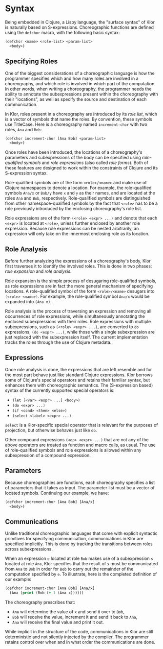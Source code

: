 # Syntax

Being embedded in Clojure, a Lispy language, the "surface syntax" of Klor is naturally based on S-expressions.
Choreographic functions are defined using the `defchor` macro, with the following basic syntax:

```clojure
(defchor <name> <role-list> <param-list>
  <body>)
```

## Specifying Roles

One of the biggest considerations of a choreographic language is how the programmer specifies which and how many roles are involved in a choreography, and which role is involved in which part of the computation.
In other words, when writing a choreography, the programmer needs the ability to annotate the subexpressions present within the choreography with their "locations", as well as specify the source and destination of each communication.

In Klor, roles present in a choreography are introduced by its *role list*, which is a vector of symbols that name the roles.
By convention, these symbols use TitleCase.
Here is a choreography named `increment-chor` with two roles, `Ana` and `Bob`:

```clojure
(defchor increment-chor [Ana Bob] <param-list>
  <body>)
```

Once roles have been introduced, the locations of a choreography's parameters and subexpressions of the body can be specified using *role-qualified symbols* and *role expressions* (also called *role forms*).
Both of these features are designed to work within the constraints of Clojure and its S-expression syntax.

Role-qualified symbols are of the form `<role>/<name>` and make use of Clojure namespaces to denote a location.
For example, the role-qualified symbols `Ana/x` or `Bob/y` have `x` and `y` as their names, and are located at the roles `Ana` and `Bob`, respectively.
Role-qualified symbols are distinguished from other namespace-qualified symbols by the fact that `<role>` has to be a role previously introduced by the enclosing choreography's role list.

Role expressions are of the form `(<role> <expr> ...)` and denote that each `<expr>` is located at `<role>`, unless further enclosed by another role expression.
Because role expressions can be nested arbitrarily, an expression will only take on the innermost enclosing role as its location.

## Role Analysis

Before further analyzing the expressions of a choreography's body, Klor first traverses it to identify the involved roles.
This is done in two phases: *role expansion* and *role analysis*.

Role expansion is the simple process of desugaring role-qualified symbols, as role expressions are in fact the more general mechanism of specifying locations.
A role-qualified symbol of the form `<role>/<name>` desugars into `(<role> <name>)`.
For example, the role-qualified symbol `Ana/x` would be expanded into `(Ana x)`.

Role analysis is the process of traversing an expression and removing all occurrences of role expressions, while simultaneously annotating the enclosed subexpressions with their roles.
Role expressions with multiple subexpressions, such as `(<role> <expr> ...)`, are converted to `do` expressions, `(do <expr> ...)`, while those with a single subexpression are just replaced with the subexpression itself.
The current implementation tracks the roles through the use of Clojure metadata.

## Expressions

Once role analysis is done, the expressions that are left resemble and for the most part behave just like standard Clojure expressions.
Klor borrows some of Clojure's special operators and retains their familiar syntax, but enhances them with choreographic semantics.
The (S-expression based) syntax of the currently supported special operators is:

- `(let [<var> <expr> ...] <body>)`
- `(do <expr> ...)`
- `(if <cond> <then> <else>)`
- `(select <label> <expr> ...)`

`select` is a Klor-specific special operator that is relevant for the purposes of projection, but otherwise behaves just like `do`.

Other compound expressions `(<op> <expr> ...)` that are not any of the above operators are treated as function and macro calls, as usual.
The use of role-qualified symbols and role expressions is allowed within any subexpression of a compound expression.

## Parameters

Because choreographies are functions, each choreography specifies a list of parameters that it takes as input.
The parameter list must be a vector of located symbols.
Continuing our example, we have:

```clojure
(defchor increment-chor [Ana Bob] [Ana/x]
  <body>)
```

## Communications

Unlike traditional choreographic languages that come with explicit syntactic primitives for specifying communication, communications in Klor are specified implicitly.
This is done by tracking the transitions between roles across subexpressions.

When an expression `e` located at role `Bob` makes use of a subexpression `s` located at role `Ana`, Klor specifies that the result of `s` must be communicated from `Ana` to `Bob` in order for `Bob` to carry out the remainder of the computation specified by `e`.
To illustrate, here is the completed definition of our example:

```clojure
(defchor increment-chor [Ana Bob] [Ana/x]
  (Ana (print (Bob (+ 1 (Ana x))))))
```

The choreography prescribes that:

- `Ana` will determine the value of `x` and send it over to `Bob`,
- `Bob` will receive the value, increment it and send it back to `Ana`,
- `Ana` will receive the final value and print it out.

While implicit in the structure of the code, communications in Klor are still deterministic and not silently injected by the compiler.
The programmer retains control over when and in what order the communications are done.
